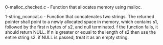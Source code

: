 0-malloc_checked.c - Function that allocates memory using malloc.

1-string_nconcat.c - Function that concatenates two strings. The returned pointer shall point to a newly allocated space in memory, which contains s1, followed by the first n bytes of s2, and null terminated. f the function fails, it should return NULL. If n is greater or equal to the length of s2 then use the entire string s2. if NULL is passed, treat it as an empty string.
